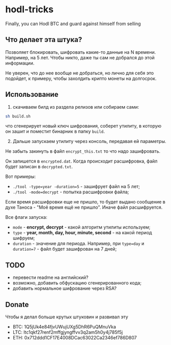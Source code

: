 # hodl-tricks
Finally, you can Hodl BTC and guard against himself from selling

## Что делает эта штука?

Позволяет блокировать, шифровать какие-то данные на N времени. Например, на 5 лет. Чтобы никто, даже ты сам не добрался до этой информации.

Не уверен, что до нее вообще не добраться, но лично для себя это подойдет, к примеру, чтобы захолдить крипто монеты на долгосрок.

## Использование

1. скачиваем билд из раздела релизов или собираем сами:

```bash
sh build.sh
```

что сгенерирует новый ключ шифрования, соберет утилиту, в которую он зашит и поместит бинарник в папку `build`.

2. Дальше запускаем утилиту через консоль, передавая ей параметры.

Не забыть закинуть в файл `encrypt_this.txt` то что надо зашифровать.

Он запишется в `encrypted.dat`. Когда происходит расшифровка, файл будет записан в `decrypted.txt`.

Вот примеры:

* `./tool -type=year -duration=5` - зашифрует файл на 5 лет;
* `./tool -mode=decrypt` - попытка расшифровки файла;

Если время расшифровки еще не пришло, то будет выдано сообщение в духе Таноса - "Моё время ещё не пришло". Иначе файл расшифруется.

Все флаги запуска:

* `mode` - **encrypt, decrypt** - какой алгоритм утилиты используем;
* `type` - **year, month, day, hour, minute, second** - на какой период шифруем;
* `duration` - значение для периода. Например, при `type=day` и `duration=7` - файл будет зашифрован на 7 дней;

## TODO

* перевести readme на английский?
* возможно, добавить обфускацию сгенерированного кода;
* добавить нормальное шифрование через RSA?

## Donate

Чтобы я делал больше крутых штуковин и развивал эту

* BTC: 1Q5jUk4e84fjvUWujUXg5DhR6PuQMnuVka
* LTC: ltc1qkf27renf2mffgjyngffvv3q2am5h0y4j785f5j
* ETH: 0x712ddd1CF17E4008DCac63022Ca2346ef786D807

